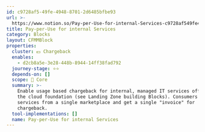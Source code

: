 ```yaml
---
id: c9728af5-49fe-4948-8701-2d6485bfbe93
url: >-
  https://www.notion.so/Pay-per-Use-for-internal-Services-c9728af549fe494887012d6485bfbe93
title: Pay-per-Use for internal Services
category: Blocks
layout: CFMMBlock
properties:
  cluster: 💵 Chargeback
  enables:
    - d2cb8a5e-3e28-448b-8944-14ff38fad792
  journey-stage: ⭐️⭐️
  depends-on: []
  scope: 🏢 Core
  summary: >-
    Enable usage based chargeback for internal, managed IT services offered via
    the cloud foundation (see Landing Zone building Blocks). Consumers can book
    services from a single marketplace and get a single "invoice" for
    chargeback.
  tool-implementations: []
  name: Pay-per-Use for internal Services
---
```


